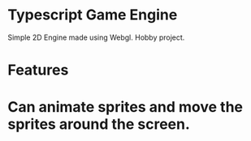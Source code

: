 # Typescript Game Engine

Simple 2D Engine made using Webgl. Hobby project.

<h1>Features<h1>

<p>Can animate sprites and move the sprites around the screen.<p>  
